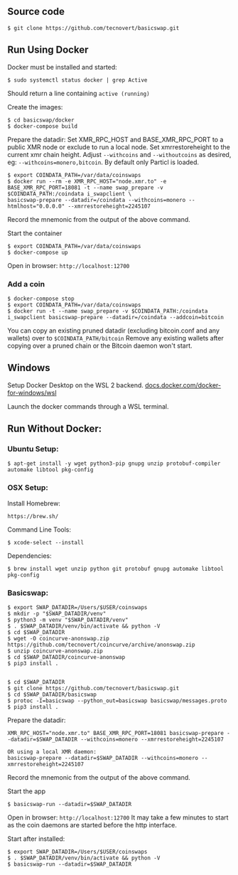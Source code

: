 
## Source code

    $ git clone https://github.com/tecnovert/basicswap.git


## Run Using Docker

Docker must be installed and started:

    $ sudo systemctl status docker | grep Active

Should return a line containing `active (running)`


Create the images:

    $ cd basicswap/docker
    $ docker-compose build

Prepare the datadir:
Set XMR_RPC_HOST and BASE_XMR_RPC_PORT to a public XMR node or exclude to run a local node.
Set xmrrestoreheight to the current xmr chain height.
Adjust `--withcoins` and `--withoutcoins` as desired, eg: `--withcoins=monero,bitcoin`.  By default only Particl is loaded.

    $ export COINDATA_PATH=/var/data/coinswaps
    $ docker run --rm -e XMR_RPC_HOST="node.xmr.to" -e BASE_XMR_RPC_PORT=18081 -t --name swap_prepare -v $COINDATA_PATH:/coindata i_swapclient \
    basicswap-prepare --datadir=/coindata --withcoins=monero --htmlhost="0.0.0.0" --xmrrestoreheight=2245107

Record the mnemonic from the output of the above command.


Start the container

    $ export COINDATA_PATH=/var/data/coinswaps
    $ docker-compose up

Open in browser: `http://localhost:12700`



### Add a coin

    $ docker-compose stop
    $ export COINDATA_PATH=/var/data/coinswaps
    $ docker run -t --name swap_prepare -v $COINDATA_PATH:/coindata i_swapclient basicswap-prepare --datadir=/coindata --addcoin=bitcoin

You can copy an existing pruned datadir (excluding bitcoin.conf and any wallets) over to `$COINDATA_PATH/bitcoin`
Remove any existing wallets after copying over a pruned chain or the Bitcoin daemon won't start.


## Windows

Setup Docker Desktop on the WSL 2 backend.
[docs.docker.com/docker-for-windows/wsl](https://docs.docker.com/docker-for-windows/wsl/)

Launch the docker commands through a WSL terminal.


## Run Without Docker:


### Ubuntu Setup:

    $ apt-get install -y wget python3-pip gnupg unzip protobuf-compiler automake libtool pkg-config

### OSX Setup:

Install Homebrew:

    https://brew.sh/

Command Line Tools:

    $ xcode-select --install

Dependencies:

    $ brew install wget unzip python git protobuf gnupg automake libtool pkg-config


### Basicswap:

    $ export SWAP_DATADIR=/Users/$USER/coinswaps
    $ mkdir -p "$SWAP_DATADIR/venv"
    $ python3 -m venv "$SWAP_DATADIR/venv"
    $ . $SWAP_DATADIR/venv/bin/activate && python -V
    $ cd $SWAP_DATADIR
    $ wget -O coincurve-anonswap.zip https://github.com/tecnovert/coincurve/archive/anonswap.zip
    $ unzip coincurve-anonswap.zip
    $ cd $SWAP_DATADIR/coincurve-anonswap
    $ pip3 install .


    $ cd $SWAP_DATADIR
    $ git clone https://github.com/tecnovert/basicswap.git
    $ cd $SWAP_DATADIR/basicswap
    $ protoc -I=basicswap --python_out=basicswap basicswap/messages.proto
    $ pip3 install .

Prepare the datadir:

    XMR_RPC_HOST="node.xmr.to" BASE_XMR_RPC_PORT=18081 basicswap-prepare --datadir=$SWAP_DATADIR --withcoins=monero --xmrrestoreheight=2245107

    OR using a local XMR daemon:
    basicswap-prepare --datadir=$SWAP_DATADIR --withcoins=monero --xmrrestoreheight=2245107

Record the mnemonic from the output of the above command.

Start the app

    $ basicswap-run --datadir=$SWAP_DATADIR

Open in browser: `http://localhost:12700`
It may take a few minutes to start as the coin daemons are started before the http interface.


Start after installed:

    $ export SWAP_DATADIR=/Users/$USER/coinswaps
    $ . $SWAP_DATADIR/venv/bin/activate && python -V
    $ basicswap-run --datadir=$SWAP_DATADIR
